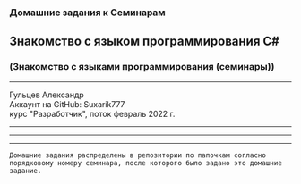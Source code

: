 ### Домашние задания к Семинарам
## Знакомство с языком программирования С#
### (Знакомство с языками программирования (семинары))
---
Гульцев Александр  
Аккаунт на GitHub: Suxarik777  
курс "Разработчик", поток февраль 2022 г.

---
---
---
    Домашние задания распределены в репозитории по папочкам согласно порядковому номеру семинара, после которого было задано это домашние задание.
